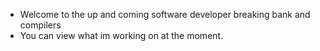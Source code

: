 - Welcome to the up and coming software developer breaking bank and compilers
- You can view what im working on at the moment. 

<!---
okanis/okanis is a ✨ special ✨ repository because its `README.md` (this file) appears on your GitHub profile.
You can click the Preview link to take a look at your changes.
--->
